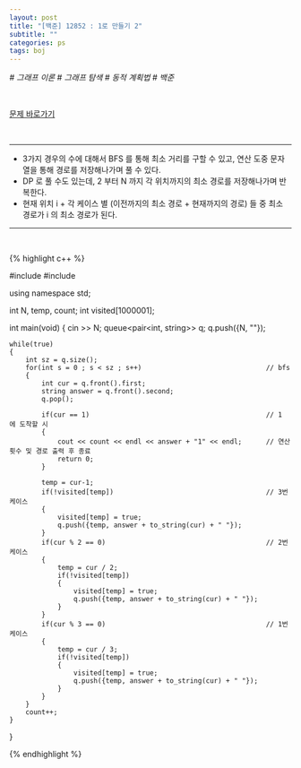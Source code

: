 ```yaml
---
layout: post
title: "[백준] 12852 : 1로 만들기 2"
subtitle: ""
categories: ps
tags: boj
---
```


*# 그래프 이론 # 그래프 탐색 # 동적 계획법 # 백준*

<br>

[문제 바로가기](https://www.acmicpc.net/problem/12852)

<br>

---

- 3가지 경우의 수에 대해서 BFS 를 통해 최소 거리를 구할 수 있고, 연산 도중 문자열을 통해 경로를 저장해나가며 풀 수 있다.
- DP 로 풀 수도 있는데, 2 부터 N 까지 각 위치까지의 최소 경로를 저장해나가며 반복한다.
- 현재 위치 i + 각 케이스 별 (이전까지의 최소 경로 + 현재까지의 경로) 들 중 최소 경로가 i 의 최소 경로가 된다.

---
<br>

{% highlight c++ %}

#include <iostream>
#include <queue>

using namespace std;

int N, temp, count;
int visited[1000001];

int main(void)
{
    cin >> N;
    queue<pair<int, string>> q;
    q.push({N, ""});

    while(true)
    {
        int sz = q.size();
        for(int s = 0 ; s < sz ; s++)                               // bfs
        {
            int cur = q.front().first;
            string answer = q.front().second;
            q.pop();

            if(cur == 1)                                            // 1 에 도착할 시
            {
                cout << count << endl << answer + "1" << endl;      // 연산 횟수 및 경로 출력 후 종료
                return 0;
            }

            temp = cur-1;
            if(!visited[temp])                                      // 3번 케이스
            {
                visited[temp] = true;
                q.push({temp, answer + to_string(cur) + " "});
            }
            if(cur % 2 == 0)                                        // 2번 케이스
            {
                temp = cur / 2;
                if(!visited[temp])
                {
                    visited[temp] = true;
                    q.push({temp, answer + to_string(cur) + " "});
                }
            }
            if(cur % 3 == 0)                                        // 1번 케이스
            {
                temp = cur / 3;
                if(!visited[temp])
                {
                    visited[temp] = true;
                    q.push({temp, answer + to_string(cur) + " "});
                }
            }
        }
        count++;
    }
}

{% endhighlight %}

